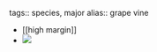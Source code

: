 tags:: species, major
alias:: grape vine

- [[high margin]]
- ![](https://peach-geographical-bat-397.mypinata.cloud/ipfs/QmaNEsKiTDhVRp7zHKwaijKUNSQjSCvJqWZXtCodHAoeyM)